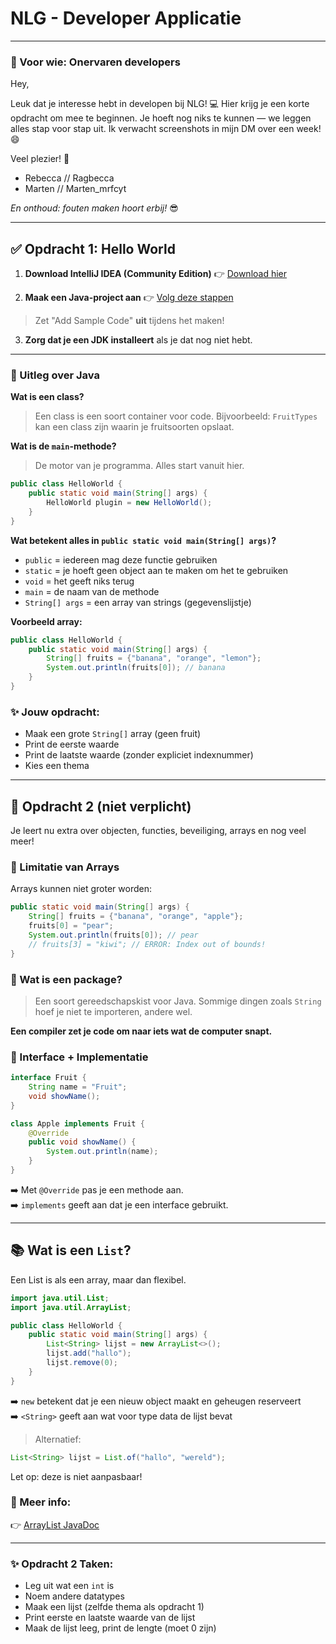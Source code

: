 # **NLG - Developer Applicatie**

---

### :pushpin: Voor wie: Onervaren developers

Hey,

Leuk dat je interesse hebt in developen bij NLG! :computer: Hier krijg je een korte opdracht om mee te beginnen. Je hoeft nog niks te kunnen — we leggen alles stap voor stap uit. Ik verwacht screenshots in mijn DM over een week! :smile:

Veel plezier! :muscle:

- Rebecca // Ragbecca
- Marten // Marten_mrfcyt

_En onthoud: fouten maken hoort erbij!_ :sunglasses:

---

## :white_check_mark: Opdracht 1: Hello World

1. **Download IntelliJ IDEA (Community Edition)**
:point_right: [Download hier](https://www.jetbrains.com/idea/download/?section=windows)

2. **Maak een Java-project aan**
:point_right: [Volg deze stappen](https://www.jetbrains.com/help/idea/creating-and-running-your-first-java-application.html#get-started)

> Zet "Add Sample Code" **uit** tijdens het maken!

3. **Zorg dat je een JDK installeert** als je dat nog niet hebt.

---

### :brain: Uitleg over Java

**Wat is een class?**
> Een class is een soort container voor code. Bijvoorbeeld: `FruitTypes` kan een class zijn waarin je fruitsoorten opslaat.

**Wat is de `main`-methode?**
> De motor van je programma. Alles start vanuit hier.

```java
public class HelloWorld {
    public static void main(String[] args) {
        HelloWorld plugin = new HelloWorld();
    }
}
```

**Wat betekent alles in `public static void main(String[] args)`?**

- `public` = iedereen mag deze functie gebruiken
- `static` = je hoeft geen object aan te maken om het te gebruiken
- `void` = het geeft niks terug
- `main` = de naam van de methode
- `String[] args` = een array van strings (gegevenslijstje)

**Voorbeeld array:**

```java
public class HelloWorld {
    public static void main(String[] args) {
        String[] fruits = {"banana", "orange", "lemon"};
        System.out.println(fruits[0]); // banana
    }
}
```

### :sparkles: Jouw opdracht:
- Maak een grote `String[]` array (geen fruit)
- Print de eerste waarde
- Print de laatste waarde (zonder expliciet indexnummer)
- Kies een thema

---

## :rocket: Opdracht 2 (niet verplicht)

Je leert nu extra over objecten, functies, beveiliging, arrays en nog veel meer!

### :sponge: Limitatie van Arrays

Arrays kunnen niet groter worden:

```java
public static void main(String[] args) {
    String[] fruits = {"banana", "orange", "apple"};
    fruits[0] = "pear";
    System.out.println(fruits[0]); // pear
    // fruits[3] = "kiwi"; // ERROR: Index out of bounds!
}
```

### :electric_plug: Wat is een package?
> Een soort gereedschapskist voor Java. Sommige dingen zoals `String` hoef je niet te importeren, andere wel.

**Een compiler zet je code om naar iets wat de computer snapt.**

### :bricks: Interface + Implementatie

```java
interface Fruit {
    String name = "Fruit";
    void showName();
}

class Apple implements Fruit {
    @Override
    public void showName() {
        System.out.println(name);
    }
}
```

:arrow_right: Met `@Override` pas je een methode aan.  
:arrow_right: `implements` geeft aan dat je een interface gebruikt.

---

## :books: Wat is een `List`?

Een List is als een array, maar dan flexibel.

```java
import java.util.List;
import java.util.ArrayList;

public class HelloWorld {
    public static void main(String[] args) {
        List<String> lijst = new ArrayList<>();
        lijst.add("hallo");
        lijst.remove(0);
    }
}
```

:arrow_right: `new` betekent dat je een nieuw object maakt en geheugen reserveert  
:arrow_right: `<String>` geeft aan wat voor type data de lijst bevat

> Alternatief:
```java
List<String> lijst = List.of("hallo", "wereld");
```
Let op: deze is niet aanpasbaar!

### :blue_book: Meer info:
:point_right: [ArrayList JavaDoc](https://docs.oracle.com/javase/8/docs/api/java/util/ArrayList.html)

---

### :sparkles: Opdracht 2 Taken:

- Leg uit wat een `int` is
- Noem andere datatypes
- Maak een lijst (zelfde thema als opdracht 1)
- Print eerste en laatste waarde van de lijst
- Maak de lijst leeg, print de lengte (moet 0 zijn)
